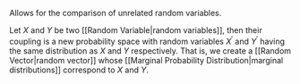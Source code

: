 Allows for the comparison of unrelated random variables.

Let $X$ and $Y$ be two [[Random Variable|random variables]], then their coupling is a new probability space with random variables $X^\prime$ and $Y^\prime$ having the same distribution as $X$ and $Y$ respectively.
That is, we create a [[Random Vector|random vector]] whose [[Marginal Probability Distribution|marginal distributions]] correspond to $X$ and $Y$.


